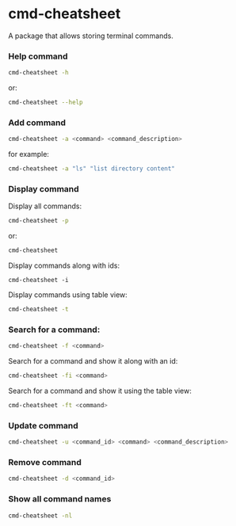 # cmd-cheatsheet
A package that allows storing terminal commands.

### Help command
```bash
cmd-cheatsheet -h
```
or:
```bash
cmd-cheatsheet --help
```

### Add command
```bash
cmd-cheatsheet -a <command> <command_description>
```
for example:
```bash
cmd-cheatsheet -a "ls" "list directory content"
```

### Display command

Display all commands:
```bash
cmd-cheatsheet -p
```
or:
```bash
cmd-cheatsheet
```
Display commands along with ids:
```
cmd-cheatsheet -i
```
Display commands using table view:
```bash
cmd-cheatsheet -t
```

### Search for a command: 
```bash
cmd-cheatsheet -f <command>
```
Search for a command and show it along with an id:
```bash
cmd-cheatsheet -fi <command>
```
Search for a command and show it using the table view:
```bash
cmd-cheatsheet -ft <command>
```

### Update command
```bash
cmd-cheatsheet -u <command_id> <command> <command_description>
```

### Remove command
```bash
cmd-cheatsheet -d <command_id>
```

### Show all command names
```bash
cmd-cheatsheet -nl
```
